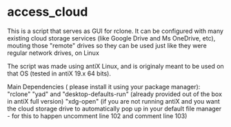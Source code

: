 # access_cloud
This is a script that serves as GUI for rclone.
It can be configured with many existing cloud storage services (like Google Drive and Ms OneDrive, etc), mouting those "remote" drives so they can be used just like they were regular network drives, on Linux

The script was made using antiX Linux, and is originaly meant to be used on that OS (tested in antiX 19.x 64 bits).

Main Dependencies ( please install it using your package manager):
"rclone"
"yad" and "desktop-defaults-run" (already provided out of the box in antiX full version)
"xdg-open" (if you are not running antiX and you want the cloud storage drive to automatically pop up in your default file manager - for this to happen uncomment line 102 and comment line 103)
